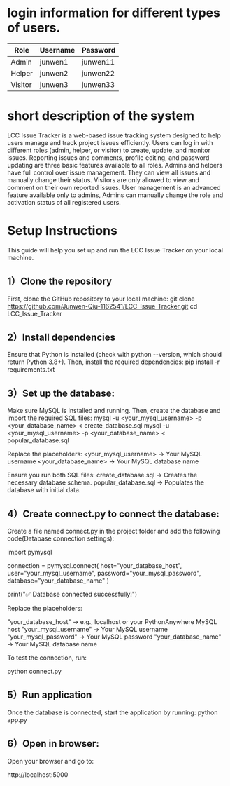 # login information for different types of users. 

| Role  | Username  | Password  |
|--------|--------|--------|
| Admin  | junwen1  | junwen11  |
| Helper  | junwen2  | junwen22  |
| Visitor  | junwen3  | junwen33  |

# short description of the system 

LCC Issue Tracker is a web-based issue tracking system designed to help users manage and track project issues efficiently. Users can log in with different roles (admin, helper, or visitor) to create, update, and monitor issues.
Reporting issues and comments, profile editing, and password updating are three basic features available to all roles.
Admins and helpers have full control over issue management. They can view all issues and manually change their status. Visitors are only allowed to view and comment on their own reported issues.
User management is an advanced feature available only to admins, Admins can manually change the role and activation status of all registered users. 

# Setup Instructions

This guide will help you set up and run the LCC Issue Tracker on your local machine.

## 1）Clone the repository
First, clone the GitHub repository to your local machine:
git clone https://github.com/Junwen-Qiu-1162541/LCC_Issue_Tracker.git
cd LCC_Issue_Tracker

## 2）Install dependencies
Ensure that Python is installed (check with python --version, which should return Python 3.8+).
Then, install the required dependencies:
pip install -r requirements.txt

## 3）Set up the database:
Make sure MySQL is installed and running. Then, create the database and import the required SQL files:
mysql -u <your_mysql_username> -p <your_database_name> < create_database.sql
mysql -u <your_mysql_username> -p <your_database_name> < popular_database.sql

Replace the placeholders:
<your_mysql_username> → Your MySQL username
<your_database_name> → Your MySQL database name

Ensure you run both SQL files:
create_database.sql → Creates the necessary database schema.
popular_database.sql → Populates the database with initial data.

## 4）Create connect.py to connect the database:

Create a file named connect.py in the project folder and add the following code(Database connection settings):

import pymysql


connection = pymysql.connect(
    host="your_database_host",
    user="your_mysql_username",
    password="your_mysql_password",
    database="your_database_name"
)

print("✅ Database connected successfully!")

Replace the placeholders:

"your_database_host" → e.g., localhost or your PythonAnywhere MySQL host
"your_mysql_username" → Your MySQL username
"your_mysql_password" → Your MySQL password
"your_database_name" → Your MySQL database name

To test the connection, run:

python connect.py


## 5）Run application

Once the database is connected, start the application by running:
python app.py


## 6）Open in browser:

Open your browser and go to:

http://localhost:5000





